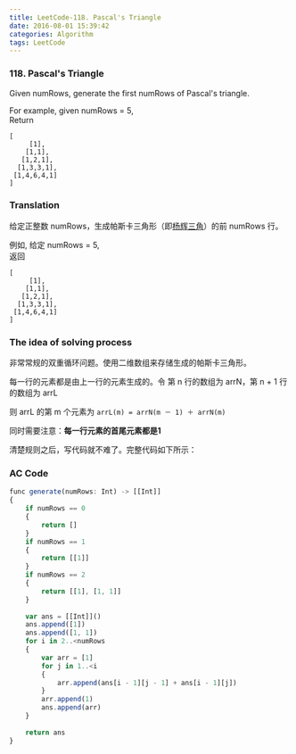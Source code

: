 ```yaml
---
title: LeetCode-118. Pascal's Triangle  
date: 2016-08-01 15:39:42  
categories: Algorithm  
tags: LeetCode  
---
```


### 118. Pascal's Triangle  

Given numRows, generate the first numRows of Pascal's triangle.

For example, given numRows = 5,   
Return

```
[
     [1],
    [1,1],
   [1,2,1],
  [1,3,3,1],
 [1,4,6,4,1]
]
```

### Translation

给定正整数 numRows，生成帕斯卡三角形（即[杨辉三角](http://baike.baidu.com/link?url=i63wvywRTdbTs8NtpeaUbSzLxLXXmWaKCQW3bLAvM_QpbiX3Z46BhA1ZxFLFOor0EU2FJzvaN2w_xFiakmeMr4aRpQPaWNxVtzITN6w1G_Aev82Bp7Fpn1PhDPgcw3gLlblIYcmd2m0COtZaDUG1Hq)）的前 numRows 行。

例如, 给定 numRows = 5,   
返回  

```
[
     [1],
    [1,1],
   [1,2,1],
  [1,3,3,1],
 [1,4,6,4,1]
]
```

### The idea of solving process

非常常规的双重循环问题。使用二维数组来存储生成的帕斯卡三角形。

每一行的元素都是由上一行的元素生成的。令 第 n 行的数组为 arrN，第 n + 1 行的数组为 arrL

则 arrL 的第 m 个元素为 `arrL(m) = arrN(m － 1) ＋ arrN(m)`

同时需要注意：**每一行元素的首尾元素都是1**

清楚规则之后，写代码就不难了。完整代码如下所示：

### AC Code

```javascript
func generate(numRows: Int) -> [[Int]]
{
    if numRows == 0
    {
        return []
    }
    if numRows == 1
    {
        return [[1]]
    }
    if numRows == 2
    {
        return [[1], [1, 1]]
    }
    
    var ans = [[Int]]()
    ans.append([1])
    ans.append([1, 1])
    for i in 2..<numRows
    {
        var arr = [1]
        for j in 1..<i
        {
            arr.append(ans[i - 1][j - 1] + ans[i - 1][j])
        }
        arr.append(1)
        ans.append(arr)
    }
    
    return ans
}
```